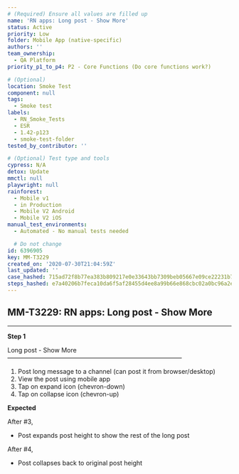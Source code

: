 ```yaml
---
# (Required) Ensure all values are filled up
name: 'RN apps: Long post - Show More'
status: Active
priority: Low
folder: Mobile App (native-specific)
authors: ''
team_ownership:
  - QA Platform
priority_p1_to_p4: P2 - Core Functions (Do core functions work?)

# (Optional)
location: Smoke Test
component: null
tags:
  - Smoke test
labels:
  - RN_Smoke_Tests
  - ESR
  - 1.42-p123
  - smoke-test-folder
tested_by_contributor: ''

# (Optional) Test type and tools
cypress: N/A
detox: Update
mmctl: null
playwright: null
rainforest:
  - Mobile v1
  - in Production
  - Mobile V2 Android
  - Mobile V2 iOS
manual_test_environments:
  - Automated - No manual tests needed

  # Do not change
id: 6396905
key: MM-T3229
created_on: '2020-07-30T21:04:59Z'
last_updated: ''
case_hashed: 715ad72f8b77ea383b809217e0e33643bb7309beb05667e09ce22231b71d6aceb3b2f11a78a2914012d7f21d7ca7315b
steps_hashed: e7a40206b7feca10da6f5af28455d4ee8a99b66e868cbc02a0bc96a2ea34c34c9ac61c676feca327470082d47d6af606
---
```


<!-- (Auto-generated) Based on frontmatter's "key" and "name" -->

## MM-T3229: RN apps: Long post - Show More

---

**Step 1**

Long post - Show More\
————————————————————————————

1. Post long message to a channel (can post it from browser/desktop)
2. View the post using mobile app
3. Tap on expand icon (chevron-down)
4. Tap on collapse icon (chevron-up)

**Expected**

After #3,

- Post expands post height to show the rest of the long post

After #4,

- Post collapses back to original post height

